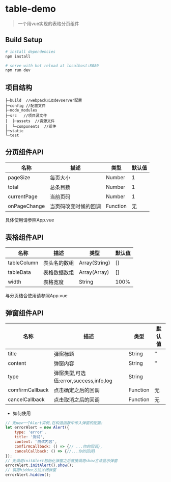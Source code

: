 # table-demo

> 一个用vue实现的表格分页组件

## Build Setup

``` bash
# install dependencies
npm install

# serve with hot reload at localhost:8080
npm run dev

```
##  项目结构  
```
├─build  //webpack以及devserver配置
├─config //配置文件
├─node_modules 
├─src   //项目源文件
│  ├─assets  //资源文件
│  └─components  //组件
├─static
└─test
```
## 分页组件API  
名称|描述|类型|默认值
-|-|-|-|
pageSize|每页大小|Number|1
total|总条目数|Number|1
currentPage|当前页码|Number|1
onPageChange|当页码改变时候的回调|Function|无    
具体使用请参照App.vue  
## 表格组件API  
名称|描述|类型|默认值
-|-|-|-|
tableColumn|表头名的数组|Array(String)|[]
tableData|表格数据数组|Array(Array)|[]
width|表格宽度|String|100%  
与分页结合使用请参照App.vue 
## 弹窗组件API  
名称|描述|类型|默认值
-|-|-|-|
title|弹窗标题|String|''
content|弹窗内容|String|''
type|弹窗类型,可选值:error,success,info,log|String
comfirmCallback|点击确定之后的回调|Function|无
cancelCallback|点击取消之后的回调|Function|无
- 如何使用
```js
// 先new一个Alert实例,在构造函数中传入弹窗的配置:
let errorAlert = new Alert({
    type: 'error',
    title: '测试',
    content: '测试内容',
    comfirmCallback: () => {// ...你的回调},
    cancelCallback: () => {//...你的回调}
});
// 先调用initAlert初始化弹窗之后直接调用show方法显示弹窗
errorAlert.initAlert().show();
// 调用hidden方法关闭弹窗
errorAlert.hidden();
```



